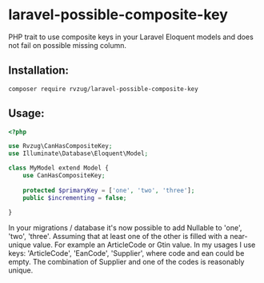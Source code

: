 # laravel-possible-composite-key
PHP trait to use composite keys in your Laravel Eloquent models and does not fail on possible missing column.

## Installation:
```ssh
composer require rvzug/laravel-possible-composite-key
```

## Usage:
```php
<?php

use Rvzug\CanHasCompositeKey;
use Illuminate\Database\Eloquent\Model;

class MyModel extend Model {
    use CanHasCompositeKey;
    
    protected $primaryKey = ['one', 'two', 'three'];
    public $incrementing = false;
    
}
```

In your migrations / database it's now possible to add Nullable to 'one', 'two', 'three'. Assuming that at least one of the other is filled with a near-unique value. For example an ArticleCode or Gtin value.
In my usages I use keys: 'ArticleCode', 'EanCode', 'Supplier', where code and ean could be empty. The combination of Supplier and one of the codes is reasonably unique.
